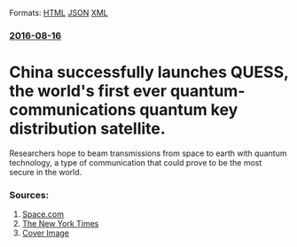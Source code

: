 
Formats: [HTML](/news/2016/08/16/china-successfully-launches-quess-the-world-s-first-ever-quantum-communications-quantum-key-distribution-satellite.html)  [JSON](/news/2016/08/16/china-successfully-launches-quess-the-world-s-first-ever-quantum-communications-quantum-key-distribution-satellite.json)  [XML](/news/2016/08/16/china-successfully-launches-quess-the-world-s-first-ever-quantum-communications-quantum-key-distribution-satellite.xml)  

### [2016-08-16](/news/2016/08/16/index.md)

# China successfully launches QUESS, the world's first ever quantum-communications quantum key distribution satellite. 

Researchers hope to beam transmissions from space to earth with quantum technology, a type of communication that could prove to be the most secure in the world.


### Sources:

1. [Space.com](http://www.space.com/33760-china-launches-quantum-communications-satellite.html)
2. [The New York Times](https://www.nytimes.com/2016/08/17/world/asia/china-quantum-satellite-mozi.html)
2. [Cover Image](https://static01.nyt.com/images/2016/08/17/world/17CHINA-web1/17CHINA-web1-facebookJumbo.jpg)
